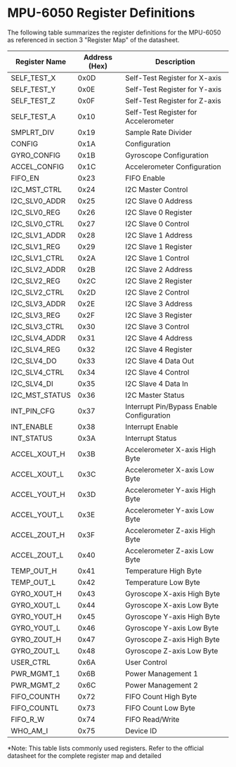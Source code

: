 # MPU-6050 Register Definitions

The following table summarizes the register definitions for the MPU-6050 as referenced in section 3 "Register Map" of the datasheet.

| Register Name         | Address (Hex) | Description                                 |
|----------------------|---------------|---------------------------------------------|
| SELF_TEST_X          | 0x0D          | Self-Test Register for X-axis               |
| SELF_TEST_Y          | 0x0E          | Self-Test Register for Y-axis               |
| SELF_TEST_Z          | 0x0F          | Self-Test Register for Z-axis               |
| SELF_TEST_A          | 0x10          | Self-Test Register for Accelerometer        |
| SMPLRT_DIV           | 0x19          | Sample Rate Divider                        |
| CONFIG               | 0x1A          | Configuration                              |
| GYRO_CONFIG          | 0x1B          | Gyroscope Configuration                    |
| ACCEL_CONFIG         | 0x1C          | Accelerometer Configuration                |
| FIFO_EN              | 0x23          | FIFO Enable                                |
| I2C_MST_CTRL         | 0x24          | I2C Master Control                         |
| I2C_SLV0_ADDR        | 0x25          | I2C Slave 0 Address                        |
| I2C_SLV0_REG         | 0x26          | I2C Slave 0 Register                       |
| I2C_SLV0_CTRL        | 0x27          | I2C Slave 0 Control                        |
| I2C_SLV1_ADDR        | 0x28          | I2C Slave 1 Address                        |
| I2C_SLV1_REG         | 0x29          | I2C Slave 1 Register                       |
| I2C_SLV1_CTRL        | 0x2A          | I2C Slave 1 Control                        |
| I2C_SLV2_ADDR        | 0x2B          | I2C Slave 2 Address                        |
| I2C_SLV2_REG         | 0x2C          | I2C Slave 2 Register                       |
| I2C_SLV2_CTRL        | 0x2D          | I2C Slave 2 Control                        |
| I2C_SLV3_ADDR        | 0x2E          | I2C Slave 3 Address                        |
| I2C_SLV3_REG         | 0x2F          | I2C Slave 3 Register                       |
| I2C_SLV3_CTRL        | 0x30          | I2C Slave 3 Control                        |
| I2C_SLV4_ADDR        | 0x31          | I2C Slave 4 Address                        |
| I2C_SLV4_REG         | 0x32          | I2C Slave 4 Register                       |
| I2C_SLV4_DO          | 0x33          | I2C Slave 4 Data Out                       |
| I2C_SLV4_CTRL        | 0x34          | I2C Slave 4 Control                        |
| I2C_SLV4_DI          | 0x35          | I2C Slave 4 Data In                        |
| I2C_MST_STATUS       | 0x36          | I2C Master Status                          |
| INT_PIN_CFG          | 0x37          | Interrupt Pin/Bypass Enable Configuration  |
| INT_ENABLE           | 0x38          | Interrupt Enable                           |
| INT_STATUS           | 0x3A          | Interrupt Status                           |
| ACCEL_XOUT_H         | 0x3B          | Accelerometer X-axis High Byte             |
| ACCEL_XOUT_L         | 0x3C          | Accelerometer X-axis Low Byte              |
| ACCEL_YOUT_H         | 0x3D          | Accelerometer Y-axis High Byte             |
| ACCEL_YOUT_L         | 0x3E          | Accelerometer Y-axis Low Byte              |
| ACCEL_ZOUT_H         | 0x3F          | Accelerometer Z-axis High Byte             |
| ACCEL_ZOUT_L         | 0x40          | Accelerometer Z-axis Low Byte              |
| TEMP_OUT_H           | 0x41          | Temperature High Byte                      |
| TEMP_OUT_L           | 0x42          | Temperature Low Byte                       |
| GYRO_XOUT_H          | 0x43          | Gyroscope X-axis High Byte                 |
| GYRO_XOUT_L          | 0x44          | Gyroscope X-axis Low Byte                  |
| GYRO_YOUT_H          | 0x45          | Gyroscope Y-axis High Byte                 |
| GYRO_YOUT_L          | 0x46          | Gyroscope Y-axis Low Byte                  |
| GYRO_ZOUT_H          | 0x47          | Gyroscope Z-axis High Byte                 |
| GYRO_ZOUT_L          | 0x48          | Gyroscope Z-axis Low Byte                  |
| USER_CTRL            | 0x6A          | User Control                               |
| PWR_MGMT_1           | 0x6B          | Power Management 1                         |
| PWR_MGMT_2           | 0x6C          | Power Management 2                         |
| FIFO_COUNTH          | 0x72          | FIFO Count High Byte                       |
| FIFO_COUNTL          | 0x73          | FIFO Count Low Byte                        |
| FIFO_R_W             | 0x74          | FIFO Read/Write                            |
| WHO_AM_I             | 0x75          | Device ID                                  |

*Note: This table lists commonly used registers. Refer to the official datasheet for the complete register map and detailed